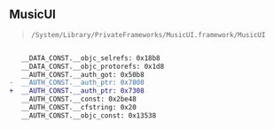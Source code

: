 ## MusicUI

> `/System/Library/PrivateFrameworks/MusicUI.framework/MusicUI`

```diff

   __DATA_CONST.__objc_selrefs: 0x18b8
   __DATA_CONST.__objc_protorefs: 0x1d8
   __AUTH_CONST.__auth_got: 0x50b8
-  __AUTH_CONST.__auth_ptr: 0x7800
+  __AUTH_CONST.__auth_ptr: 0x7308
   __AUTH_CONST.__const: 0x2be48
   __AUTH_CONST.__cfstring: 0x20
   __AUTH_CONST.__objc_const: 0x13538

```
